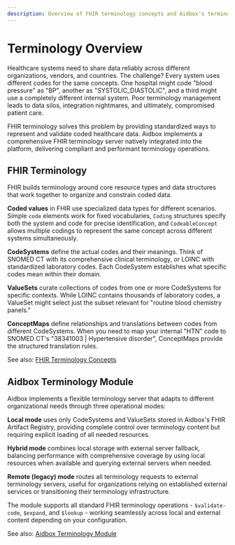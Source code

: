 ```yaml
---
description: Overview of FHIR terminology concepts and Aidbox's terminology server implementation
---
```


# Terminology Overview

Healthcare systems need to share data reliably across different organizations, vendors, and countries. The challenge? Every system uses different codes for the same concepts. One hospital might code "blood pressure" as "BP", another as "SYSTOLIC_DIASTOLIC", and a third might use a completely different internal system. Poor terminology management leads to data silos, integration nightmares, and ultimately, compromised patient care.

FHIR terminology solves this problem by providing standardized ways to represent and validate coded healthcare data. Aidbox implements a comprehensive FHIR terminology server natively integrated into the platform, delivering compliant and performant terminology operations.

## FHIR Terminology

FHIR builds terminology around core resource types and data structures that work together to organize and constrain coded data.

**Coded values** in FHIR use specialized data types for different scenarios. Simple `code` elements work for fixed vocabularies, `Coding` structures specify both the system and code for precise identification, and `CodeableConcept` allows multiple codings to represent the same concept across different systems simultaneously.

**CodeSystems** define the actual codes and their meanings. Think of SNOMED CT with its comprehensive clinical terminology, or LOINC with standardized laboratory codes. Each CodeSystem establishes what specific codes mean within their domain.

**ValueSets** curate collections of codes from one or more CodeSystems for specific contexts. While LOINC contains thousands of laboratory codes, a ValueSet might select just the subset relevant for "routine blood chemistry panels."

**ConceptMaps** define relationships and translations between codes from different CodeSystems. When you need to map your internal "HTN" code to SNOMED CT's "38341003 | Hypertensive disorder", ConceptMaps provide the structured translation rules.

See also: [FHIR Terminology Concepts](./fhir-terminology/intro.md)

## Aidbox Terminology Module

Aidbox implements a flexible terminology server that adapts to different organizational needs through three operational modes:

**Local mode** uses only CodeSystems and ValueSets stored in Aidbox's FHIR Artifact Registry, providing complete control over terminology content but requiring explicit loading of all needed resources.

**Hybrid mode** combines local storage with external server fallback, balancing performance with comprehensive coverage by using local resources when available and querying external servers when needed.

**Remote (legacy) mode** routes all terminology requests to external terminology servers, useful for organizations relying on established external services or transitioning their terminology infrastructure.

The module supports all standard FHIR terminology operations - `$validate-code`, `$expand`, and `$lookup` - working seamlessly across local and external content depending on your configuration.

See also: [Aidbox Terminology Module](./aidbox-terminology-module.md)

